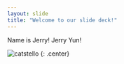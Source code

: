 ```yaml
---
layout: slide
title: "Welcome to our slide deck!"
---
```


Name is Jerry!  Jerry Yun!

![catstello](https://octodex.github.com/images/catstello.png)
{: .center}
